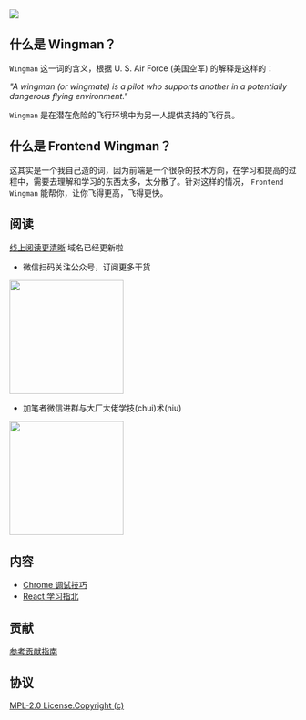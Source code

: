 <img src='./WINGMAN_HEAD_IMG.jpg' />

## 什么是  Wingman？

`Wingman` 这一词的含义，根据 U. S. Air Force (美国空军) 的解释是这样的：

*"A wingman (or wingmate) is a pilot who supports another in a potentially dangerous flying environment."*

`Wingman` 是在潜在危险的飞行环境中为另一人提供支持的飞行员。

## 什么是 Frontend Wingman？

这其实是一个我自己造的词，因为前端是一个很杂的技术方向，在学习和提高的过程中，需要去理解和学习的东西太多，太分散了。针对这样的情况， `Frontend Wingman` 能帮你，让你飞得更高，飞得更快。

## 阅读

[线上阅读更清晰](https://daydream-liu37a6xv-dendoinks-projects.vercel.app/) 域名已经更新啦

* 微信扫码关注公众号，订阅更多干货

<img src="https://wechat-official-accounts-1300536089.cos.ap-shanghai.myqcloud.com/qrcode_we_account.jpg" width="200px; " />

* 加笔者微信进群与大厂大佬学技(chui)术(niu)

<img src="https://wingman-1300536089.cos.ap-shanghai.myqcloud.com/static/WECHAT_QR_CODE.jpeg" width="200px; ">

## 内容

* [Chrome 调试技巧](./Chrome.README.md)
* [React 学习指北](./React.README.md)

## 贡献

[参考贡献指南](./Contribution.README.md)

## 协议

[MPL-2.0 License.Copyright (c)](https://github.com/dendoink/FrontendWingman/blob/master/LICENSE)
